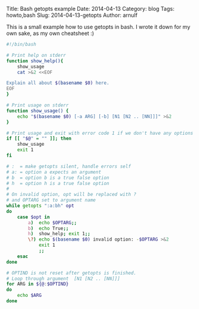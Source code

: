 Title: Bash getopts example
Date: 2014-04-13
Category: blog
Tags: howto,bash
Slug: 2014-04-13-getopts
Author: arnulf

This is a small example how to use getopts in bash. I wrote it down for my own sake, as my own cheatsheet :)

```bash
#!/bin/bash

# Print help on stderr
function show_help(){ 
    show_usage 
    cat >&2 <<EOF

Explain all about $(basename $0) here.
EOF
}

# Print usage on stderr
function show_usage() {
    echo "$(basename $0) [-a ARG] [-b] [N1 [N2 .. [NN]]]" >&2
}

# Print usage and exit with error code 1 if we don't have any options
if [[ "$@" = "" ]]; then
    show_usage
    exit 1
fi

# :  = make getopts silent, handle errors self
# a: = option a expects an argument
# b  = option b is a true false option
# h  = option h is a true false option
#
# On invalid option, opt will be replaced with ? 
# and OPTARG set to argument name
while getopts ":a:bh" opt
do
    case $opt in
        a)  echo $OPTARG;;
        b)  echo True;;
        h)  show_help; exit 1;;
        \?) echo $(basename $0) invalid option: -$OPTARG >&2
            exit 1
            ;;
    esac
done

# OPTIND is not reset after getopts is finished. 
# Loop through argument  [N1 [N2 .. [NN]]] 
for ARG in ${@:$OPTIND}
do
    echo $ARG
done
```
